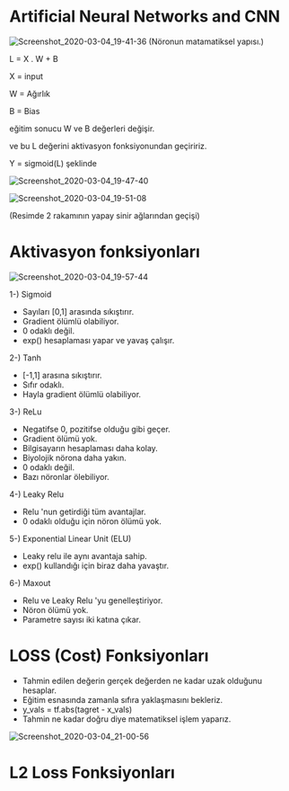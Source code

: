 # Artificial Neural Networks and CNN

![Screenshot_2020-03-04_19-41-36](https://user-images.githubusercontent.com/54184905/76018028-a9334580-5f30-11ea-8364-350535da0b5d.png)
(Nöronun matamatiksel yapısı.)

L = X . W + B

X = input

W = Ağırlık

B = Bias

eğitim sonucu W ve B değerleri değişir.

ve bu L değerini aktivasyon fonksiyonundan geçiririz.

Y = sigmoid(L) şeklinde

![Screenshot_2020-03-04_19-47-40](https://user-images.githubusercontent.com/54184905/76018509-35de0380-5f31-11ea-8312-86354152398c.png)

![Screenshot_2020-03-04_19-51-08](https://user-images.githubusercontent.com/54184905/76018680-881f2480-5f31-11ea-946e-43716580461c.png)

(Resimde 2 rakamının yapay sinir ağlarından geçişi)

# Aktivasyon fonksiyonları

![Screenshot_2020-03-04_19-57-44](https://user-images.githubusercontent.com/54184905/76018888-e6e49e00-5f31-11ea-93d2-a1940b46e129.png)


1-) Sigmoid

* Sayıları [0,1] arasında sıkıştırır.
* Gradient ölümlü olabiliyor.
* 0 odaklı değil.
* exp() hesaplaması yapar ve yavaş çalışır.


2-) Tanh

* [-1,1] arasına sıkıştırır.
* Sıfır odaklı.
* Hayla gradient ölümlü olabiliyor.


3-) ReLu

* Negatifse 0, pozitifse olduğu gibi geçer.
* Gradient ölümü yok.
* Bilgisayarın hesaplaması daha kolay.
* Biyolojik nörona daha yakın.
* 0 odaklı değil.
* Bazı nöronlar ölebiliyor.


4-) Leaky Relu

* Relu 'nun getirdiği tüm avantajlar.
* 0 odaklı olduğu için nöron ölümü yok.


5-) Exponential Linear Unit (ELU)

* Leaky relu ile aynı avantaja sahip.
* exp() kullandığı için biraz daha yavaştır.


6-) Maxout

* Relu ve Leaky Relu 'yu genelleştiriyor.
* Nöron ölümü yok.
* Parametre sayısı iki katına çıkar.

# LOSS (Cost) Fonksiyonları

* Tahmin edilen değerin gerçek değerden ne kadar uzak olduğunu hesaplar.
* Eğitim esnasında zamanla sıfıra yaklaşmasını bekleriz.
* y_vals = tf.abs(tagret - x_vals)
* Tahmin ne kadar doğru diye matematiksel işlem yaparız.

![Screenshot_2020-03-04_21-00-56](https://user-images.githubusercontent.com/54184905/76020190-07adf300-5f34-11ea-8178-03dddef8b511.png)

# L2 Loss Fonksiyonları


